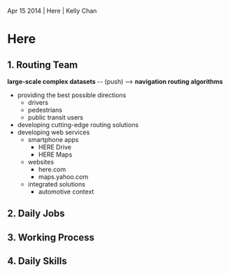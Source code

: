 Apr 15 2014 | Here | Kelly Chan

# Here


## 1. Routing Team

<b>large-scale complex datasets</b> -- (push) --> <b>navigation routing algorithms</b>

- providing the best possible directions
    - drivers
    - pedestrians
    - public transit users
- developing cutting-edge routing solutions
- developing web services
    - smartphone apps
        - HERE Drive
        - HERE Maps
    - websites
        - here.com
        - maps.yahoo.com
    - integrated solutions
        - automotive context

## 2. Daily Jobs
## 3. Working Process
## 4. Daily Skills
